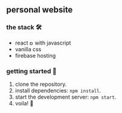## personal website

### the stack 🛠️

- react <img src="src/assets/react.ico" alt="React Logo" width="10" height="10" /> with javascript
- vanilla css
- firebase hosting

### getting started 🏁

1. clone the repository.
2. install dependencies: `npm install`.
3. start the development server: `npm start`.
4. voila! 🍻
